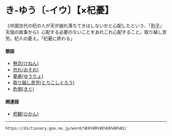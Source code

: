 # き‐ゆう〔‐イウ〕【×杞憂】
《中国古代の杞の人が天が崩れ落ちてきはしないかと心配したという、「[列子](https://dictionary.goo.ne.jp/word/person/%E5%88%97%E5%AD%90/#jn-234884)」天瑞の故事から》心配する必要のないことをあれこれ心配すること。取り越し苦労。杞人の憂え。「杞憂に終わる」

#### 類語

-   [懸念(けねん)](https://dictionary.goo.ne.jp/word/%E6%87%B8%E5%BF%B5_%28%E3%81%91%E3%81%AD%E3%82%93%29/#jn-68670)
-   [恐れ(おそれ)](https://dictionary.goo.ne.jp/word/%E6%81%90%E3%82%8C/#jn-31370)
-   [憂慮(ゆうりょ)](https://dictionary.goo.ne.jp/word/%E6%86%82%E6%85%AE/#jn-224762)
-   [取り越し苦労(とりこしぐろう)](https://dictionary.goo.ne.jp/word/%E5%8F%96%E8%B6%8A%E3%81%97%E8%8B%A6%E5%8A%B4/#jn-161131)
-   [危惧(きぐ)](https://dictionary.goo.ne.jp/word/%E5%8D%B1%E6%83%A7/#jn-51117)

#### 関連語

-   [悲観(ひかん)](https://dictionary.goo.ne.jp/word/%E6%82%B2%E8%A6%B3/#jn-183572)

---
`https://dictionary.goo.ne.jp/word/%E6%9D%9E%E6%86%82/`